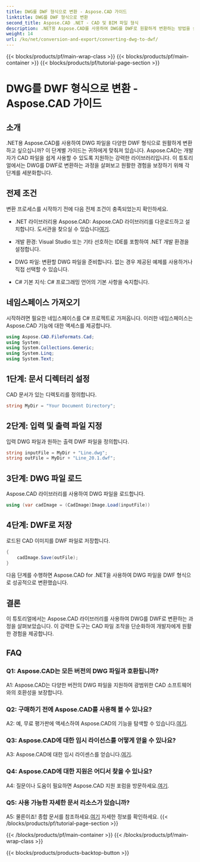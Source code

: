 ```yaml
---
title: DWG를 DWF 형식으로 변환 - Aspose.CAD 가이드
linktitle: DWG를 DWF 형식으로 변환
second_title: Aspose.CAD .NET - CAD 및 BIM 파일 형식
description: .NET용 Aspose.CAD를 사용하여 DWG를 DWF로 원활하게 변환하는 방법을 살펴보세요. 번거로움 없는 경험을 위해 단계별 가이드를 따르세요.
weight: 14
url: /ko/net/conversion-and-export/converting-dwg-to-dwf/
---
```


{{< blocks/products/pf/main-wrap-class >}}
{{< blocks/products/pf/main-container >}}
{{< blocks/products/pf/tutorial-page-section >}}

# DWG를 DWF 형식으로 변환 - Aspose.CAD 가이드

## 소개

.NET용 Aspose.CAD를 사용하여 DWG 파일을 다양한 DWF 형식으로 원활하게 변환하고 싶으십니까? 이 단계별 가이드는 귀하에게 맞춰져 있습니다. Aspose.CAD는 개발자가 CAD 파일을 쉽게 사용할 수 있도록 지원하는 강력한 라이브러리입니다. 이 튜토리얼에서는 DWG를 DWF로 변환하는 과정을 살펴보고 원활한 경험을 보장하기 위해 각 단계를 세분화합니다.

## 전제 조건

변환 프로세스를 시작하기 전에 다음 전제 조건이 충족되었는지 확인하세요.

-  .NET 라이브러리용 Aspose.CAD: Aspose.CAD 라이브러리를 다운로드하고 설치합니다. 도서관을 찾으실 수 있습니다[여기](https://releases.aspose.com/cad/net/).

- 개발 환경: Visual Studio 또는 기타 선호하는 IDE를 포함하여 .NET 개발 환경을 설정합니다.

- DWG 파일: 변환할 DWG 파일을 준비합니다. 없는 경우 제공된 예제를 사용하거나 직접 선택할 수 있습니다.

- C# 기본 지식: C# 프로그래밍 언어의 기본 사항을 숙지합니다.

## 네임스페이스 가져오기

시작하려면 필요한 네임스페이스를 C# 프로젝트로 가져옵니다. 이러한 네임스페이스는 Aspose.CAD 기능에 대한 액세스를 제공합니다.

```csharp
using Aspose.CAD.FileFormats.Cad;
using System;
using System.Collections.Generic;
using System.Linq;
using System.Text;
```

## 1단계: 문서 디렉터리 설정

CAD 문서가 있는 디렉토리를 정의합니다.

```csharp
string MyDir = "Your Document Directory";
```

## 2단계: 입력 및 출력 파일 지정

입력 DWG 파일과 원하는 출력 DWF 파일을 정의합니다.

```csharp
string inputFile = MyDir + "Line.dwg";
string outFile = MyDir + "Line_20.1.dwf";
```

## 3단계: DWG 파일 로드

Aspose.CAD 라이브러리를 사용하여 DWG 파일을 로드합니다.

```csharp
using (var cadImage = (CadImage)Image.Load(inputFile))
```

## 4단계: DWF로 저장

로드된 CAD 이미지를 DWF 파일로 저장합니다.

```csharp
{
    cadImage.Save(outFile);
}
```

다음 단계를 수행하면 Aspose.CAD for .NET을 사용하여 DWG 파일을 DWF 형식으로 성공적으로 변환했습니다.

## 결론

이 튜토리얼에서는 Aspose.CAD 라이브러리를 사용하여 DWG를 DWF로 변환하는 과정을 살펴보았습니다. 이 강력한 도구는 CAD 파일 조작을 단순화하여 개발자에게 원활한 경험을 제공합니다.

## FAQ

### Q1: Aspose.CAD는 모든 버전의 DWG 파일과 호환됩니까?

A1: Aspose.CAD는 다양한 버전의 DWG 파일을 지원하여 광범위한 CAD 소프트웨어와의 호환성을 보장합니다.

### Q2: 구매하기 전에 Aspose.CAD를 사용해 볼 수 있나요?

 A2: 예, 무료 평가판에 액세스하여 Aspose.CAD의 기능을 탐색할 수 있습니다.[여기](https://releases.aspose.com/).

### Q3: Aspose.CAD에 대한 임시 라이선스를 어떻게 얻을 수 있나요?

 A3: Aspose.CAD에 대한 임시 라이센스를 얻습니다.[여기](https://purchase.aspose.com/temporary-license/).

### Q4: Aspose.CAD에 대한 지원은 어디서 찾을 수 있나요?

A4: 질문이나 도움이 필요하면 Aspose.CAD 지원 포럼을 방문하세요.[여기](https://forum.aspose.com/c/cad/19).

### Q5: 사용 가능한 자세한 문서 리소스가 있습니까?

 A5: 물론이죠! 종합 문서를 참조하세요.[여기](https://reference.aspose.com/cad/net/) 자세한 정보를 확인하세요.
{{< /blocks/products/pf/tutorial-page-section >}}

{{< /blocks/products/pf/main-container >}}
{{< /blocks/products/pf/main-wrap-class >}}

{{< blocks/products/products-backtop-button >}}
